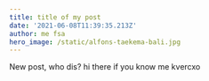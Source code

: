 ```yaml
---
title: title of my post
date: '2021-06-08T11:39:35.213Z'
author: me fsa
hero_image: /static/alfons-taekema-bali.jpg
---
```

New post, who dis? hi there if you know me kvercxo